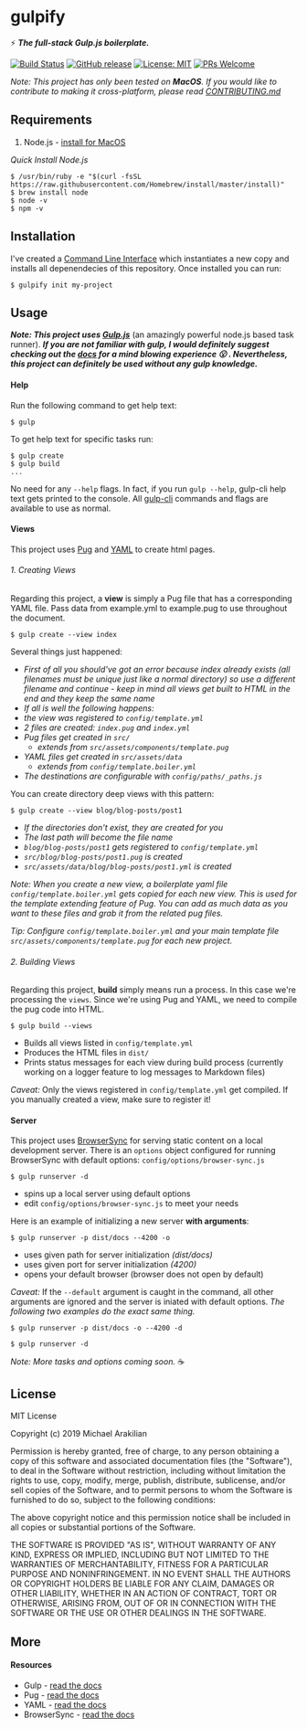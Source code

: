 # gulpify

:zap: ***The full-stack Gulp.js boilerplate.***

[![Build Status](https://travis-ci.com/arakilian0/gulpify.svg?branch=master)](https://travis-ci.com/arakilian0/gulpify) [![GitHub release](https://img.shields.io/github/release/arakilian0/gulpify.svg)](https://github.com/arakilian0/gulpify/releases/) [![License: MIT](https://img.shields.io/badge/License-MIT-yellow.svg)](https://github.com/arakilian0/gulpify/blob/master/LICENSE.md) [![PRs Welcome](https://img.shields.io/badge/PRs-welcome-brightgreen.svg?style=flat)](https://github.com/arakilian0/gulpify/blob/master/CONTRIBUTING.md)

*Note: This project has only been tested on **MacOS**. If you would like to contribute to making it cross-platform, please read [CONTRIBUTING.md](https://github.com/arakilian0/gulpify/blob/master/CONTRIBUTING.md)*

## Requirements

1. Node.js - [install for MacOS](https://treehouse.github.io/installation-guides/mac/node-mac.html)


 *Quick Install Node.js*

 ```
$ /usr/bin/ruby -e "$(curl -fsSL https://raw.githubusercontent.com/Homebrew/install/master/install)"
$ brew install node
$ node -v
$ npm -v
 ```

## Installation

I've created a [Command Line Interface](https://github.com/arakilian0/gulpify-cli) which instantiates a new copy and installs all depenendecies of this repository. Once installed you can run:

```
$ gulpify init my-project
```

## Usage
***Note: This project uses [Gulp.js](https://gulpjs.com/)*** (an amazingly powerful node.js based task runner). ***If you are not familiar with gulp, I would definitely suggest checking out the [docs](https://gulpjs.com/docs/en/getting-started/javascript-and-gulpfiles) for a mind blowing experience :open_mouth: . Nevertheless, this project can definitely be used without any gulp knowledge.***

#### Help

Run the following command to get help text:

```
$ gulp
```

To get help text for specific tasks run:

```
$ gulp create
$ gulp build
...
```

No need for any `--help` flags. In fact, if you run `gulp --help`, gulp-cli help text gets printed to the console. All [gulp-cli](https://npmjs.com/package/gulp-cli) commands and flags are available to use as normal.

#### Views

This project uses [Pug](https://pugjs.org/api/getting-started.html) and [YAML](https://yaml.org/) to create html pages.

###### 1. Creating Views

Regarding this project, a **view** is simply a Pug file that has a corresponding YAML file. Pass data from example.yml to example.pug to use throughout the document.

```
$ gulp create --view index
```

Several things just happened:

- *First of all you should've got an error because index already exists (all filenames must be unique just like a normal directory) so use a different filename and continue - keep in mind all views get built to HTML in the end and they keep the same name*
- *If all is well the following happens:*
- *the view was registered to ```config/template.yml```*
- *2 files are created: ```index.pug``` and ```index.yml```*
- *Pug files get created in ```src/```*
  - *extends from ```src/assets/components/template.pug```*
- *YAML files get created in ```src/assets/data```*
  - *extends from ```config/template.boiler.yml```*
- *The destinations are configurable with ```config/paths/_paths.js```*

You can create directory deep views with this pattern:

```
$ gulp create --view blog/blog-posts/post1
```

- *If the directories don't exist, they are created for you*
- *The last path will become the file name*
- *```blog/blog-posts/post1``` gets registered to ```config/template.yml```*
- *```src/blog/blog-posts/post1.pug``` is created*
- *```src/assets/data/blog/blog-posts/post1.yml``` is created*

*Note: When you create a new view, a boilerplate yaml file ```config/template.boiler.yml``` gets copied for each new view. This is used for the template extending feature of Pug. You can add as much data as you want to these files and grab it from the related pug files.*

*Tip: Configure `config/template.boiler.yml` and your main template file `src/assets/components/template.pug` for each new project.*

###### 2. Building Views

Regarding this project, **build** simply means run a process. In this case we're processing the ```views```. Since we're using Pug and YAML, we need to compile the pug code into HTML.

```
$ gulp build --views
```

- Builds all views listed in ```config/template.yml```
- Produces the HTML files in ```dist/```
- Prints status messages for each view during build process (currently working on a logger feature to log messages to Markdown files)

*Caveat:*
Only the views registered in ```config/template.yml``` get compiled. If you manually created a view, make sure to register it!

#### Server
This project uses [BrowserSync](https://browsersync.io/) for serving static content on a local development server. There is an `options` object configured for running BrowserSync with default options: ```config/options/browser-sync.js```

```
$ gulp runserver -d
```

- spins up a local server using default options
- edit ```config/options/browser-sync.js``` to meet your needs

Here is an example of initializing a new server **with arguments**:

```
$ gulp runserver -p dist/docs --4200 -o
```

- uses given path for server initialization *(dist/docs)*
- uses given port for server initialization *(4200)*
- opens your default browser (browser does not open by default)

*Caveat:*
If the ```--default``` argument is caught in the command, all other arguments are ignored and the server is iniated with default options. *The following two examples do the exact same thing.*

```
$ gulp runserver -p dist/docs -o --4200 -d
```

```
$ gulp runserver -d
```

*Note: More tasks and options coming soon.* :coffee:

## License

MIT License

Copyright (c) 2019 Michael Arakilian

Permission is hereby granted, free of charge, to any person obtaining a copy
of this software and associated documentation files (the "Software"), to deal
in the Software without restriction, including without limitation the rights
to use, copy, modify, merge, publish, distribute, sublicense, and/or sell
copies of the Software, and to permit persons to whom the Software is
furnished to do so, subject to the following conditions:

The above copyright notice and this permission notice shall be included in all
copies or substantial portions of the Software.

THE SOFTWARE IS PROVIDED "AS IS", WITHOUT WARRANTY OF ANY KIND, EXPRESS OR
IMPLIED, INCLUDING BUT NOT LIMITED TO THE WARRANTIES OF MERCHANTABILITY,
FITNESS FOR A PARTICULAR PURPOSE AND NONINFRINGEMENT. IN NO EVENT SHALL THE
AUTHORS OR COPYRIGHT HOLDERS BE LIABLE FOR ANY CLAIM, DAMAGES OR OTHER
LIABILITY, WHETHER IN AN ACTION OF CONTRACT, TORT OR OTHERWISE, ARISING FROM,
OUT OF OR IN CONNECTION WITH THE SOFTWARE OR THE USE OR OTHER DEALINGS IN THE
SOFTWARE.

## More

#### Resources

- Gulp - [read the docs](https://gulpjs.com/docs/en/api/concepts)
- Pug - [read the docs](https://pugjs.org/api/getting-started.html)
- YAML - [read the docs](https://learnxinyminutes.com/docs/yaml/)
- BrowserSync - [read the docs](https://www.browsersync.io/docs/options)
